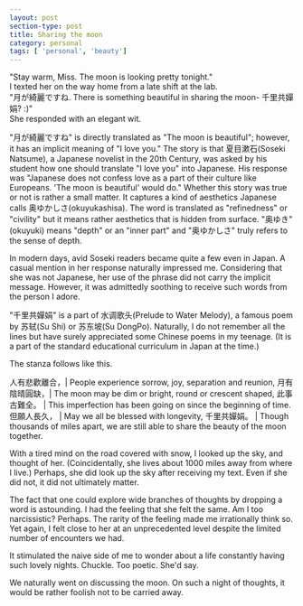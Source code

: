 ```yaml
---
layout: post
section-type: post
title: Sharing the moon
category: personal
tags: [ 'personal', 'beauty']
---
```

"Stay warm, Miss. The moon is looking pretty tonight." <br>
I texted her on the way home from a late shift at the lab. <br>
"月が綺麗ですね. There is something beautiful in sharing the moon- 千里共嬋娟? :)" <br>
She responded with an elegant wit.  <br>

"月が綺麗ですね" is directly translated as "The moon is beautiful"; however, it has an implicit meaning of "I love you." 
The story is that 夏目漱石(Soseki Natsume), a Japanese novelist in the 20th Century, was asked by his student how one should translate "I love you" into Japanese.
His response was "Japanese does not confess love as a part of their culture like Europeans. 'The moon is beautiful' would do."
Whether this story was true or not is rather a small matter. It captures a kind of aesthetics Japanese calls 奥ゆかしさ(okuyukashisa). 
The word is translated as "refinedness" or "civility" but it means rather aesthetics that is hidden from surface.
"奥ゆき"(okuyuki) means "depth" or an "inner part" and "奥ゆかしさ" truly refers to the sense of depth. 

In modern days, avid Soseki readers became quite a few even in Japan. A casual mention in her response naturally impressed me.
Considering that she was not Japanese, her use of the phrase did not carry the implicit message. 
However, it was admittedly soothing to receive such words from the person I adore.

"千里共嬋娟" is a part of 水调歌头(Prelude to Water Melody), a famous poem by 苏轼(Su Shi) or 苏东坡(Su DongPo). 
Naturally, I do not remember all the lines but have surely appreciated some Chinese poems in my teenage. 
(It is a part of the standard educational curriculum in Japan at the time.) 

The stanza follows like this.

人有悲歡離合，| People experience sorrow, joy, separation and reunion,
月有陰晴圓缺，| The moon may be dim or bright, round or crescent shaped,
此事古難全。 | This imperfection has been going on since the beginning of time.
但願人長久， | May we all be blessed with longevity,
千里共嬋娟。 | Though thousands of miles apart, we are still able to share the beauty of the moon together.


With a tired mind on the road covered with snow, I looked up the sky, and thought of her. 
(Coincidentally, she lives about 1000 miles away from where I live.)
Perhaps, she did look up the sky after receiving my text. Even if she did not, it did not ultimately matter.

The fact that one could explore wide branches of thoughts by dropping a word is astounding. 
I had the feeling that she felt the same. Am I too narcissistic? 
Perhaps. The rarity of the feeling made me irrationally think so.
Yet again, I felt close to her at an unprecedented level despite the limited number of encounters we had.

It stimulated the naive side of me to wonder about a life constantly having such lovely nights.
Chuckle. Too poetic. She'd say.


We naturally went on discussing the moon. On such a night of thoughts, it would be rather foolish not to be carried away.